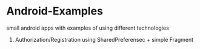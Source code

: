# Android-Examples
small android apps with examples of using different technologies

1. Authorization/Registration using SharedPreferensec + simple Fragment
